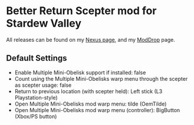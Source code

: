 # Better Return Scepter mod for Stardew Valley

All releases can be found on my [Nexus page](https://www.nexusmods.com/users/79440738?tab=user+files), and
my [ModDrop](https://www.moddrop.com/stardew-valley/profile/251772/mods) page.

## Default Settings

* Enable Multiple Mini-Obelisk support if installed: false
* Count using the Multiple Mini-Obelisks warp menu through the scepter as scepter usage: false
* Return to previous location (with scepter held): Left stick (L3 Playstation-style)
* Open Multiple Mini-Obelisks mod warp menu: tilde (OemTilde)
* Open Multiple Mini-Obelisks mod warp menu (controller): BigButton (Xbox/PS button)
